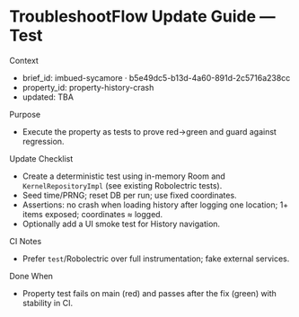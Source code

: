 # TroubleshootFlow Update Guide — Test

Context
- brief_id: imbued-sycamore · b5e49dc5-b13d-4a60-891d-2c5716a238cc
- property_id: property-history-crash
- updated: TBA

Purpose
- Execute the property as tests to prove red→green and guard against regression.

Update Checklist
- Create a deterministic test using in-memory Room and `KernelRepositoryImpl` (see existing Robolectric tests).
- Seed time/PRNG; reset DB per run; use fixed coordinates.
- Assertions: no crash when loading history after logging one location; 1+ items exposed; coordinates ≈ logged.
- Optionally add a UI smoke test for History navigation.

CI Notes
- Prefer `test`/Robolectric over full instrumentation; fake external services.

Done When
- Property test fails on main (red) and passes after the fix (green) with stability in CI.

